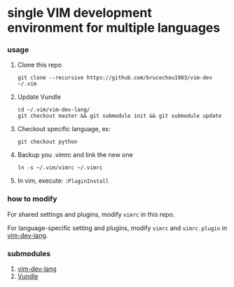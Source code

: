 # single VIM development environment for multiple languages
### usage
1. Clone this repo

    ```
    git clone --recursive https://github.com/brucechou1983/vim-dev ~/.vim
    ```
2. Update Vundle

    ```
    cd ~/.vim/vim-dev-lang/
    git checkout master && git submodule init && git submodule update
    ```
3. Checkout specific language, ex:

    ```
    git checkout python
    ```
4. Backup you .vimrc and link the new one

    ```
    ln -s ~/.vim/vimrc ~/.vimrc
    ```
5. In vim, execute: `:PluginInstall`

### how to modify

For shared settings and plugins, modify `vimrc` in this repo.

For language-specific setting and plugins, modify `vimrc` and `vimrc.plugin` in [vim-dev-lang](https://github.com/brucechou1983/vim-dev-lang).

### submodules
1. [vim-dev-lang](https://github.com/brucechou1983/vim-dev-lang)
2. [Vundle](https://github.com/VundleVim/Vundle.vim)
